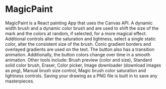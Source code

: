 # MagicPaint

MagicPaint is a React painting App that uses the Canvas API. A dynamic width brush and a dynamic color brush and are used to shift the size of the mark and the colors at random, if selected, for a more magical effect. Additional controls alter the saturation and lightness, select a single static color, alter the consistent size of the brush. Conic gradient borders and overlayed gradients are used on the text. The button also has a transition animation. Additionally, the button colors change over time in a smooth animation. Other tools include: Brush preview (color and size), Standard solid color brush, Eraser, Color picker, Image downloader (download images as png), Manual brush size control, Magic brush color saturation and lightness controls. Saving your drawing as a PNG file is built in to save any masterpieces.
